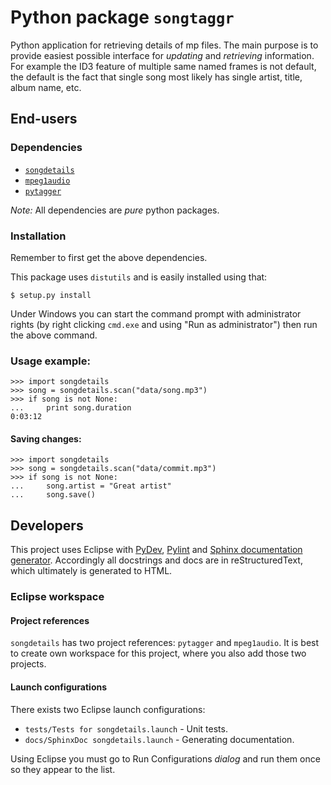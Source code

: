 Python package ``songtaggr`` 
==============================

Python application for retrieving details of mp files. The main 
purpose is to provide easiest possible interface for *updating* and *retrieving*
information. For example the ID3 feature of multiple same named frames is not
default, the default is the fact that single song most likely has single artist,
title, album name, etc.

End-users
---------

### Dependencies

* [`songdetails`](https://github.com/Ciantic/songdetails)
* [`mpeg1audio`](http://github.com/Ciantic/mpeg1audio/)
* [`pytagger`](http://github.com/scy/pytagger/)

*Note:* All dependencies are *pure* python packages.

### Installation

Remember to first get the above dependencies.

This package uses `distutils` and is easily installed using that:

	$ setup.py install
	
Under Windows you can start the command prompt with administrator rights (by 
right clicking `cmd.exe` and using "Run as administrator") then run the above 
command.
	
### Usage example:

    >>> import songdetails
    >>> song = songdetails.scan("data/song.mp3")
    >>> if song is not None:
    ...     print song.duration
    0:03:12

#### Saving changes:

    >>> import songdetails
    >>> song = songdetails.scan("data/commit.mp3")
    >>> if song is not None:
    ...     song.artist = "Great artist"
    ...     song.save()

Developers
----------

This project uses Eclipse with [PyDev](http://pydev.sourceforge.net/), [Pylint](http://www.logilab.org/857) and [Sphinx documentation generator](http://sphinx.pocoo.org/). Accordingly all docstrings and docs are in reStructuredText, which ultimately is generated to HTML.

### Eclipse workspace

#### Project references

`songdetails` has two project references: `pytagger` and `mpeg1audio`. It is best to create own workspace for this project, where you also add those two projects.

#### Launch configurations

There exists two Eclipse launch configurations:

 * `tests/Tests for songdetails.launch` - Unit tests.
 * `docs/SphinxDoc songdetails.launch` - Generating documentation.

Using Eclipse you must go to Run Configurations *dialog* and run them once so they appear to the list.

